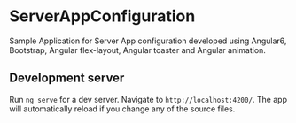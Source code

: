 # ServerAppConfiguration

Sample Application for Server App configuration developed using Angular6, Bootstrap, Angular flex-layout, Angular toaster and Angular animation.

## Development server

Run `ng serve` for a dev server. Navigate to `http://localhost:4200/`. The app will automatically reload if you change any of the source files.


